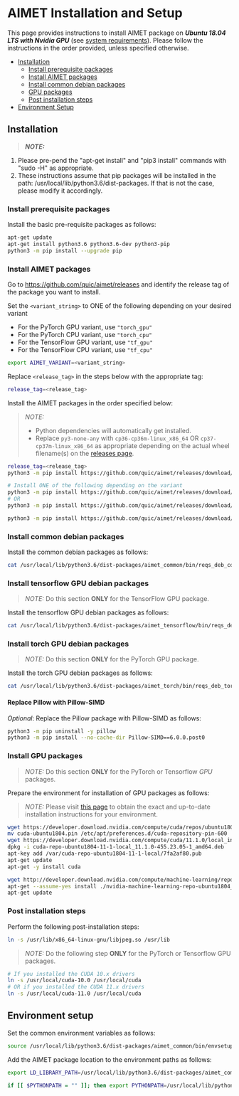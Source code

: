 # AIMET Installation and Setup
This page provides instructions to install AIMET package on ***Ubuntu 18.04 LTS with Nvidia GPU*** (see [system requirements]( docker_install.md#requirements)). Please follow the instructions in the order provided, unless specified otherwise.

- [Installation](#installation)
    - [Install prerequisite packages](#install-prerequisite-packages)
    - [Install AIMET packages](#install-aimet-packages)
    - [Install common debian packages](#install-common-debian-packages)
    - [GPU packages](#install-GPU-packages)
    - [Post installation steps](#post-installation-steps)
- [Environment Setup](#environment-setup)

## Installation

> **_NOTE:_**  
 1. Please pre-pend the "apt-get install" and "pip3 install" commands with "sudo -H" as appropriate.
 2. These instructions assume that pip packages will be installed in the path: /usr/local/lib/python3.6/dist-packages. If that is not the case, please modify it accordingly.

### Install prerequisite packages
Install the basic pre-requisite packages as follows:
```bash
apt-get update
apt-get install python3.6 python3.6-dev python3-pip
python3 -m pip install --upgrade pip
```

### Install AIMET packages
Go to https://github.com/quic/aimet/releases and identify the release tag of the package you want to install. 

Set the `<variant_string>` to ONE of the following depending on your desired variant
- For the PyTorch GPU variant, use `"torch_gpu"`
- For the PyTorch CPU variant, use `"torch_cpu"`
- For the TensorFlow GPU variant, use `"tf_gpu"`
- For the TensorFlow CPU variant, use `"tf_cpu"`
```bash
export AIMET_VARIANT=<variant_string>
```

Replace `<release_tag>` in the steps below with the appropriate tag:
```bash
release_tag=<release_tag>
```

Install the AIMET packages in the order specified below:
> _NOTE:_
>   - Python dependencies will automatically get installed.
>   - Replace `py3-none-any` with `cp36-cp36m-linux_x86_64` OR `cp37-cp37m-linux_x86_64` as appropriate depending on the actual wheel filename(s) on the [releases page](https://github.com/quic/aimet/releases).
```bash
release_tag=<release_tag>
python3 -m pip install https://github.com/quic/aimet/releases/download/${release_tag}/AimetCommon-${AIMET_VARIANT}_${release_tag}-py3-none-any.whl

# Install ONE of the following depending on the variant
python3 -m pip install https://github.com/quic/aimet/releases/download/${release_tag}/AimetTorch-${AIMET_VARIANT}_${release_tag}-py3-none-any.whl -f https://download.pytorch.org/whl/torch_stable.html
# OR
python3 -m pip install https://github.com/quic/aimet/releases/download/${release_tag}/AimetTensorflow-${AIMET_VARIANT}_${release_tag}-py3-none-any.whl

python3 -m pip install https://github.com/quic/aimet/releases/download/${release_tag}/Aimet-${AIMET_VARIANT}_${release_tag}-py3-none-any.whl
```

### Install common debian packages
Install the common debian packages as follows:
```bash
cat /usr/local/lib/python3.6/dist-packages/aimet_common/bin/reqs_deb_common.txt | xargs apt-get --assume-yes install
```

### Install tensorflow GPU debian packages
> _NOTE:_ Do this section **ONLY** for the TensorFlow GPU package.

Install the tensorflow GPU debian packages as follows:
```bash
cat /usr/local/lib/python3.6/dist-packages/aimet_tensorflow/bin/reqs_deb_tf_gpu.txt | xargs apt-get --assume-yes install
```

### Install torch GPU debian packages
> _NOTE:_ Do this section **ONLY** for the PyTorch GPU package.

Install the torch GPU debian packages as follows:
```bash
cat /usr/local/lib/python3.6/dist-packages/aimet_torch/bin/reqs_deb_torch_gpu.txt | xargs apt-get --assume-yes install
```

#### Replace Pillow with Pillow-SIMD
*Optional*: Replace the Pillow package with Pillow-SIMD as follows:
```bash
python3 -m pip uninstall -y pillow
python3 -m pip install --no-cache-dir Pillow-SIMD==6.0.0.post0
```

### Install GPU packages
> _NOTE:_ Do this section **ONLY** for the PyTorch or Tensorflow *GPU* packages.

Prepare the environment for installation of GPU packages as follows:
> _NOTE:_ Please visit [this page](https://developer.nvidia.com/cuda-11.1.1-download-archive) to obtain the exact and up-to-date installation instructions for your environment.

```bash
wget https://developer.download.nvidia.com/compute/cuda/repos/ubuntu1804/x86_64/cuda-ubuntu1804.pin
mv cuda-ubuntu1804.pin /etc/apt/preferences.d/cuda-repository-pin-600
wget https://developer.download.nvidia.com/compute/cuda/11.1.0/local_installers/cuda-repo-ubuntu1804-11-1-local_11.1.0-455.23.05-1_amd64.deb
dpkg -i cuda-repo-ubuntu1804-11-1-local_11.1.0-455.23.05-1_amd64.deb
apt-key add /var/cuda-repo-ubuntu1804-11-1-local/7fa2af80.pub
apt-get update
apt-get -y install cuda

wget http://developer.download.nvidia.com/compute/machine-learning/repos/ubuntu1804/x86_64/nvidia-machine-learning-repo-ubuntu1804_1.0.0-1_amd64.deb
apt-get --assume-yes install ./nvidia-machine-learning-repo-ubuntu1804_1.0.0-1_amd64.deb
apt-get update
```

### Post installation steps
Perform the following post-installation steps:
```bash
ln -s /usr/lib/x86_64-linux-gnu/libjpeg.so /usr/lib
```

> _NOTE:_ Do the following step **ONLY** for the PyTorch or Tensorflow GPU packages.
```bash
# If you installed the CUDA 10.x drivers
ln -s /usr/local/cuda-10.0 /usr/local/cuda
# OR if you installed the CUDA 11.x drivers
ln -s /usr/local/cuda-11.0 /usr/local/cuda
```

## Environment setup
Set the common environment variables as follows:
```bash
source /usr/local/lib/python3.6/dist-packages/aimet_common/bin/envsetup.sh
```

Add the AIMET package location to the environment paths as follows:
```bash
export LD_LIBRARY_PATH=/usr/local/lib/python3.6/dist-packages/aimet_common/x86_64-linux-gnu:/usr/local/lib/python3.6/dist-packages/aimet_common:$LD_LIBRARY_PATH

if [[ $PYTHONPATH = "" ]]; then export PYTHONPATH=/usr/local/lib/python3.6/dist-packages/aimet_common/x86_64-linux-gnu; else export PYTHONPATH=/usr/local/lib/python3.6/dist-packages/aimet_common/x86_64-linux-gnu:$PYTHONPATH; fi
```
